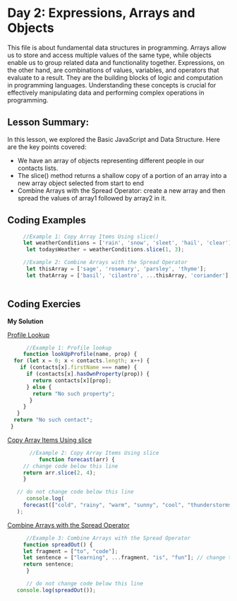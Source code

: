 # Day 2: Expressions, Arrays and Objects
This file is about fundamental data structures in programming. Arrays allow us to store and access multiple values of the same type, while objects enable us to group related data and functionality together. Expressions, on the other hand, are combinations of values, variables, and operators that evaluate to a result. They are the building blocks of logic and computation in programming languages. Understanding these concepts is crucial for effectively manipulating data and performing complex operations in programming.

## Lesson Summary:
In this lesson, we explored the Basic JavaScript and Data Structure. Here are the key points covered:

* We have an array of objects representing different people in our contacts lists.
*  The slice() method returns a shallow copy of a portion of an array into a new array object selected from start to end
* Combine Arrays with the Spread Operator: create a new array and then spread the values of array1 followed by array2 in it.
   
## Coding Examples
```jsx
     //Example 1: Copy Array Items Using slice()
     let weatherConditions = ['rain', 'snow', 'sleet', 'hail', 'clear'];
      let todaysWeather = weatherConditions.slice(1, 3);

     //Example 2: Combine Arrays with the Spread Operator
      let thisArray = ['sage', 'rosemary', 'parsley', 'thyme'];
      let thatArray = ['basil', 'cilantro', ...thisArray, 'coriander'];
     
```
## Coding Exercies
  **My Solution**   

[Profile Lookup](https://www.freecodecamp.org/learn/javascript-algorithms-and-data-structures/basic-javascript/profile-lookup)

```jsx
      //Example 1: Profile lookup
     function lookUpProfile(name, prop) {
  for (let x = 0; x < contacts.length; x++) {
    if (contacts[x].firstName === name) {
      if (contacts[x].hasOwnProperty(prop)) {
        return contacts[x][prop];
      } else {
        return "No such property";
       }
     }
   }
  return "No such contact";
 }
```
[Copy Array Items Using slice](https://www.freecodecamp.org/learn/javascript-algorithms-and-data-structures/basic-data-structures/copy-array-items-using-slice)
```jsx
       //Example 2: Copy Array Items Using slice
          function forecast(arr) {
     // change code below this line
     return arr.slice(2, 4);
     }

   // do not change code below this line
      console.log(
     forecast(["cold", "rainy", "warm", "sunny", "cool", "thunderstorms"])
   );
```
[Combine Arrays with the Spread Operator](https://www.freecodecamp.org/learn/javascript-algorithms-and-data-structures/basic-data-structures/combine-arrays-with-the-spread-operator)
```jsx
      //Example 3: Combine Arrays with the Spread Operator
     function spreadOut() {
     let fragment = ["to", "code"];
     let sentence = ["learning", ...fragment, "is", "fun"]; // change this line
     return sentence;
      }

      // do not change code below this line
   console.log(spreadOut());
```
